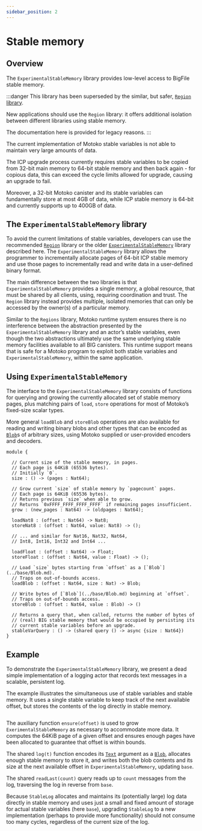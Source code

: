 ```yaml
---
sidebar_position: 2
---
```



# Stable memory

## Overview

The `ExperimentalStableMemory` library provides low-level access to BigFile stable memory.

:::danger
This library has been superseded by the similar, but safer, [`Region` library](../base/Region.md).

New applications should use the `Region` library: it offers additional isolation between different libraries using stable memory.

The documentation here is provided for legacy reasons.
:::

<!--
TODO: extend example to illustrate stableVarQuery
-->

The current implementation of Motoko stable variables is not able to maintain very large amounts of data.

The ICP upgrade process currently requires stable variables to be copied from 32-bit main memory  to 64-bit stable memory and then back again - for copious data, this can exceed the cycle limits allowed for upgrade, causing an upgrade to fail.

Moreover, a 32-bit Motoko canister and its stable variables can fundamentally store at most 4GB of data, while ICP stable memory is 64-bit and currently supports up to 400GB of data.

## The `ExperimentalStableMemory` library

To avoid the current limitations of stable variables, developers can use the recommended [`Region`](stable-regions.md) library or the older [`ExperimentalStableMemory`](../base/ExperimentalStableMemory.md) library described here. The `ExperimentalStableMemory` library allows the programmer to incrementally allocate pages of 64-bit ICP stable memory and use those pages to incrementally read and write data in a user-defined binary format.

The main difference between the two libraries is that `ExperimentalStableMemory` provides a single memory, a global resource, that must be shared by all clients, using, requiring coordination and trust.
The `Region` library instead provides multiple, isolated memories that can only be accessed by the owner(s) of a particular memory.

Similar to the `Regions` library, Motoko runtime system ensures there is no interference between the abstraction presented by the `ExperimentalStableMemory` library and an actor’s stable variables, even though the two abstractions ultimately use the same underlying  stable memory facilities available to all BIG canisters. This runtime support means that is safe for a Motoko program to exploit both stable variables and `ExperimentalStableMemory`, within the same application.

## Using `ExperimentalStableMemory`

The interface to the `ExperimentalStableMemory` library consists of functions for querying and growing the currently allocated set of stable memory pages, plus matching pairs of `load`, `store` operations for most of Motoko’s fixed-size scalar types.

More general `loadBlob` and `storeBlob` operations are also available for reading and writing binary blobs and other types that can be encoded as [`Blob`](../base/Blob.md)s of arbitrary sizes, using Motoko supplied or user-provided encoders and decoders.


``` motoko no-repl
module {

  // Current size of the stable memory, in pages.
  // Each page is 64KiB (65536 bytes).
  // Initially `0`.
  size : () -> (pages : Nat64);

  // Grow current `size` of stable memory by `pagecount` pages.
  // Each page is 64KiB (65536 bytes).
  // Returns previous `size` when able to grow.
  // Returns `0xFFFF_FFFF_FFFF_FFFF` if remaining pages insufficient.
  grow : (new_pages : Nat64) -> (oldpages : Nat64);

  loadNat8 : (offset : Nat64) -> Nat8;
  storeNat8 : (offset : Nat64, value: Nat8) -> ();

  // ... and similar for Nat16, Nat32, Nat64,
  // Int8, Int16, Int32 and Int64 ...

  loadFloat : (offset : Nat64) -> Float;
  storeFloat : (offset : Nat64, value : Float) -> ();

  // Load `size` bytes starting from `offset` as a [`Blob`](../base/Blob.md).
  // Traps on out-of-bounds access.
  loadBlob : (offset : Nat64, size : Nat) -> Blob;

  // Write bytes of [`Blob`](../base/Blob.md) beginning at `offset`.
  // Traps on out-of-bounds access.
  storeBlob : (offset : Nat64, value : Blob) -> ()

  // Returns a query that, when called, returns the number of bytes of
  // (real) BIG stable memory that would be occupied by persisting its
  // current stable variables before an upgrade.
  stableVarQuery : () -> (shared query () -> async {size : Nat64})
}
```

## Example

To demonstrate the `ExperimentalStableMemory` library, we present a dead simple implementation of a logging actor that records text messages in a scalable, persistent log.

The example illustrates the simultaneous use of stable variables and stable memory. It uses a single stable variable to keep track of the next available offset, but stores the contents of the log directly in stable memory.

``` motoko no-repl file=../examples/StableLog.mo
```

The auxiliary function `ensure(offset)` is used to grow `ExerimentalStableMemory` as necessary to accommodate more data. It computes the 64KiB page of a given offset and ensures enough pages have been allocated to guarantee that offset is within bounds.

The shared `log(t)` function encodes its [`Text`](../base/Text.md) argument as a [`Blob`](../base/Blob.md), allocates enough stable memory to store it, and writes both the blob contents and its size at the next available offset in `ExperimentalStableMemory`, updating `base`.

The shared `readLast(count)` query reads up to `count` messages from the log, traversing the log in reverse from `base`.

Because `StableLog` allocates and maintains its (potentially large) log data directly in stable memory and uses just a small and fixed amount of storage for actual stable variables (here `base`), upgrading `StableLog` to a new implementation (perhaps to provide more functionality) should not consume too many cycles, regardless of the current size of the log.
